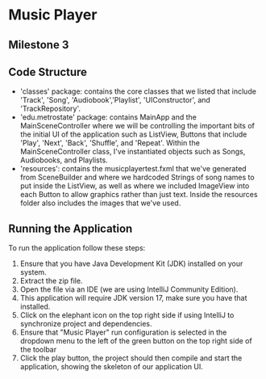 # Music Player
## Milestone 3
## Code Structure
- 'classes' package: contains the core classes that we listed that include 'Track', 'Song', 'Audiobook','Playlist', 'UIConstructor', and 'TrackRepository'.
- 'edu.metrostate' package: contains MainApp and the MainSceneController where we will be controlling the important bits of the initial UI of the application such as ListView, Buttons that include 'Play', 'Next', 'Back', 'Shuffle', and 'Repeat'. Within the MainSceneController class, I've instantiated objects such as Songs, Audiobooks, and Playlists.
- 'resources': contains the musicplayertest.fxml that we've generated from SceneBuilder and where we hardcoded Strings of song names to put inside the ListView, as well as where we included ImageView into each Button to allow graphics rather than just text. Inside the resources folder also includes the images that we've used.

## Running the Application
To run the application follow these steps:

1. Ensure that you have Java Development Kit (JDK) installed on your system.
2. Extract the zip file.
3. Open the file via an IDE (we are using IntelliJ Community Edition).
4. This application will require JDK version 17, make sure you have that installed.
5. Click on the elephant icon on the top right side if using IntelliJ to synchronize project and dependencies.
6. Ensure that "Music Player" run configuration is selected in the dropdown menu to the left of the green button on the top right side of the toolbar
7. Click the play button, the project should then compile and start the application, showing the skeleton of our application UI.
